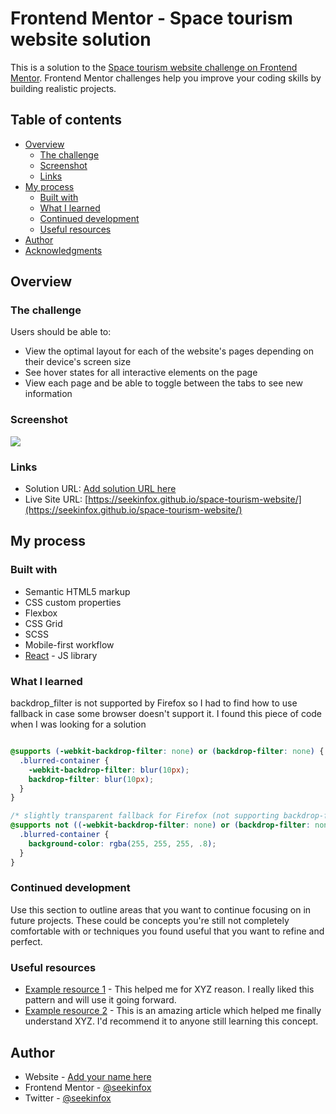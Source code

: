 # Frontend Mentor - Space tourism website solution

This is a solution to the [Space tourism website challenge on Frontend Mentor](https://www.frontendmentor.io/challenges/space-tourism-multipage-website-gRWj1URZ3). Frontend Mentor challenges help you improve your coding skills by building realistic projects. 

## Table of contents

- [Overview](#overview)
  - [The challenge](#the-challenge)
  - [Screenshot](#screenshot)
  - [Links](#links)
- [My process](#my-process)
  - [Built with](#built-with)
  - [What I learned](#what-i-learned)
  - [Continued development](#continued-development)
  - [Useful resources](#useful-resources)
- [Author](#author)
- [Acknowledgments](#acknowledgments)


## Overview

### The challenge

Users should be able to:

- View the optimal layout for each of the website's pages depending on their device's screen size
- See hover states for all interactive elements on the page
- View each page and be able to toggle between the tabs to see new information

### Screenshot

![](./screenshot.jpg)



### Links

- Solution URL: [Add solution URL here](https://your-solution-url.com)
- Live Site URL: [https://seekinfox.github.io/space-tourism-website/](https://seekinfox.github.io/space-tourism-website/)

## My process

### Built with

- Semantic HTML5 markup
- CSS custom properties
- Flexbox
- CSS Grid
- SCSS
- Mobile-first workflow
- [React](https://reactjs.org/) - JS library
<!-- - [Next.js](https://nextjs.org/) - React framework -->
<!-- - [Styled Components](https://styled-components.com/) - For styles
 -->

### What I learned
backdrop_filter is not supported by Firefox so I had to find how to use fallback in case some browser doesn't support it. I found this piece of code when I was looking for a solution 
```scss

@supports (-webkit-backdrop-filter: none) or (backdrop-filter: none) {
  .blurred-container {
    -webkit-backdrop-filter: blur(10px);
    backdrop-filter: blur(10px);
  }
}

/* slightly transparent fallback for Firefox (not supporting backdrop-filter) */
@supports not ((-webkit-backdrop-filter: none) or (backdrop-filter: none)) {
  .blurred-container {
    background-color: rgba(255, 255, 255, .8);
  }
}

```

### Continued development

Use this section to outline areas that you want to continue focusing on in future projects. These could be concepts you're still not completely comfortable with or techniques you found useful that you want to refine and perfect.


### Useful resources

- [Example resource 1](https://www.example.com) - This helped me for XYZ reason. I really liked this pattern and will use it going forward.
- [Example resource 2](https://www.example.com) - This is an amazing article which helped me finally understand XYZ. I'd recommend it to anyone still learning this concept.


## Author

- Website - [Add your name here](https://www.your-site.com)
- Frontend Mentor - [@seekinfox](https://www.frontendmentor.io/profile/seekinfox)
- Twitter - [@seekinfox](https://www.twitter.com/seekinfox)
